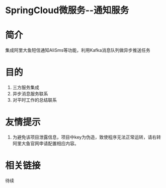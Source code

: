 # SpringCloud微服务--通知服务
# 简介
集成阿里大鱼短信通知AliSms等功能，利用Kafka消息队列做异步推送任务

# 目的
1. 三方服务集成
2. 异步消息服务联系
3. 对平时工作的总结联系

# 友情提示
1. 为避免该项目泄露信息，项目中key为伪造，致使程序无法正常运转，请右转阿里大鱼官网申请配置相应内容。

# 相关链接
待续